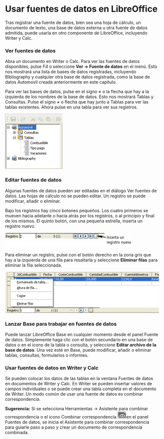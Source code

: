 
# Usar fuentes de datos en LibreOffice

Tras registrar una fuente de datos, bien sea una hoja de cálculo, un documento de texto, una base de datos externa u otra fuente de datos admitida, puede usarla en otro componente de LibreOffice, incluyendo Writer y Calc.

### Ver fuentes de datos

Abra un documento en Writer o Calc. Para ver las fuentes de datos disponibles, pulse *F4* o seleccione **Ver → Fuente de datos** en el menú. Esto nos mostrará una lista de bases de datos registradas, incluyendo Bibliography y cualquier otra base de datos registrada, como la base de datos Automovil creada anteriormente en este capítulo.

Para ver las bases de datos, pulse en el signo **+** o la flecha que hay a la izquierda de los nombres de la base de datos. Esto nos mostrará Tablas y Consultas. Pulse el signo **+** o flecha que hay junto a Tablas para ver las tablas existentes. Ahora pulse en una tabla para ver sus registros.

![](https://raw.githubusercontent.com/catedu/libreOffice-la-suite-ofimatica-libre/master/img/Fig36.png)
### Editar fuentes de datos

Algunas fuentes de datos pueden ser editadas en el diálogo Ver fuentes de datos. Las hojas de cálculo no se pueden editar. Un registro se puede modificar, añadir o eliminar.

Bajo los registros hay cinco botones pequeños. Los cuatro primeros se mueven hacia adelante o hacia atrás por los registros, o al principio y final de los mismos. El quinto botón, con una pequeña estrella, inserta un registro nuevo.

![](https://raw.githubusercontent.com/catedu/libreOffice-la-suite-ofimatica-libre/master/img/Fig37.png)

Para eliminar un registro, pulse con el botón derecho en la zona gris que hay a la izquierda de una fila para resaltarla y seleccione **Eliminar filas** para eliminar la fila seleccionada. 

![](https://raw.githubusercontent.com/catedu/libreOffice-la-suite-ofimatica-libre/master/img/Fig38.png)

### Lanzar Base para trabajar en fuentes de datos

Puede lanzar LibreOffice Base en cualquier momento desde el panel Fuente de datos. Simplemente haga clic con el botón secundario en una base de datos o en el icono de la tabla o consulta, y seleccione **Editar archivo de la base de datos**. Una vez esté en Base, puede modificar, añadir o eliminar tablas, consultas, formularios o informes.

### Usar fuentes de datos en Writer y Calc

Se pueden colocar los datos de las tablas en la ventana Fuentes de datos en documentos de Writer y Calc. En Writer se pueden insertar valores de campos individuales o se puede crear una tabla completa en el documento de Writer. Un modo común de usar una fuente de datos es combinar correspondencia.

**Sugerencia:** Si se selecciona Herramientas → Asistente para combinar correspondencia o el icono Combinar correspondencia ![](https://raw.githubusercontent.com/catedu/libreOffice-la-suite-ofimatica-libre/master/img/Seleccion_330.png)en el panel Fuentes de datos, se inicia el Asistente para combinar correspondencia para guiarle paso a paso y crear un documento de correspondencia combinada.
